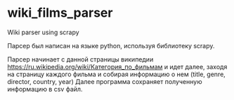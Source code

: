 # wiki_films_parser
Wiki parser using scrapy

Парсер был написан на языке python, используя библиотеку scrapy.


Парсер начинает с данной страницы википедии https://ru.wikipedia.org/wiki/Категория_по_фильмам и идет далее, заходя на страницу каждого фильма и собирая информацию о нем (title, genre, director, country, year)
Далее программа сохраняет полученную информацию в csv файл.
